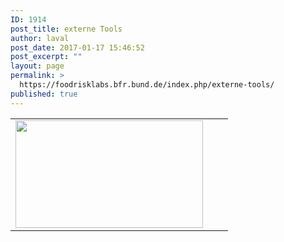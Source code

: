 ```yaml
---
ID: 1914
post_title: externe Tools
author: laval
post_date: 2017-01-17 15:46:52
post_excerpt: ""
layout: page
permalink: >
  https://foodrisklabs.bfr.bund.de/index.php/externe-tools/
published: true
---
```

<table>
<tbody>
<tr>
<td><a href="https://www.eclipse.org/stem/http://"><img src="https://foodrisklabs.bfr.bund.de/wp-content/uploads/2017/01/STEM_Logo-150x75.gif" alt="" width="300" height="172" class="alignnone size-thumbnail wp-image-1917" /></a></td>
<td></td>
<td></td>
</tr>
</tbody>
</table>